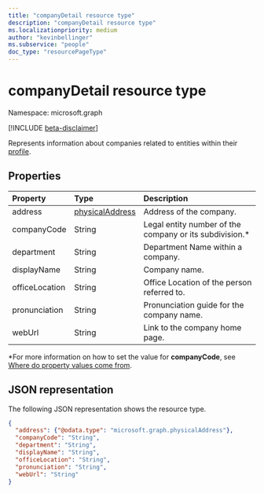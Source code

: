 ```yaml
---
title: "companyDetail resource type"
description: "companyDetail resource type"
ms.localizationpriority: medium
author: "kevinbellinger"
ms.subservice: "people"
doc_type: "resourcePageType"
---
```


# companyDetail resource type

Namespace: microsoft.graph

[!INCLUDE [beta-disclaimer](../../includes/beta-disclaimer.md)]

Represents information about companies related to entities within their [profile](profile.md).

## Properties

| Property       | Type                                | Description                                            |
|:---------------|:------------------------------------|:-------------------------------------------------------|
|address         |[physicalAddress](physicaladdress.md)| Address of the company.                                |
|companyCode     |String                               | Legal entity number of the company or its subdivision.*|
|department      |String                               | Department Name within a company.                      |
|displayName     |String                               | Company name.                                          |
|officeLocation  |String                               | Office Location of the person referred to.             |
|pronunciation   |String                               | Pronunciation guide for the company name.              |
|webUrl          |String                               | Link to the company home page.                         |

*For more information on how to set the value for **companyCode**, see [Where do property values come from](https://support.microsoft.com/office/export-data-from-your-profile-card-d809f83f-c077-4a95-9b6c-4f093305163d#ID0EBF=About_Microsoft_365_User_Profile_Data).

## JSON representation

The following JSON representation shows the resource type.

<!-- {
  "blockType": "resource",
  "optionalProperties": [

  ],
  "@odata.type": "microsoft.graph.companyDetail",
  "baseType": null
}-->

```json
{
  "address": {"@odata.type": "microsoft.graph.physicalAddress"},
  "companyCode": "String",
  "department": "String",
  "displayName": "String",
  "officeLocation": "String",
  "pronunciation": "String",
  "webUrl": "String"
}
```

<!-- uuid: 16cd6b66-4b1a-43a1-adaf-3a886856ed98
2019-02-04 14:57:30 UTC -->
<!-- {
  "type": "#page.annotation",
  "description": "companyDetail resource",
  "keywords": "",
  "section": "documentation",
  "tocPath": ""
}-->


